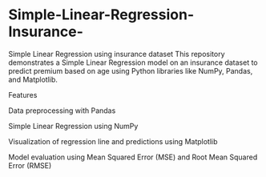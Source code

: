# Simple-Linear-Regression-Insurance-
Simple Linear Regression using insurance dataset 
This repository demonstrates a Simple Linear Regression model on an insurance dataset to predict premium based on age using Python libraries like NumPy, Pandas, and Matplotlib.

Features

Data preprocessing with Pandas

Simple Linear Regression using NumPy

Visualization of regression line and predictions using Matplotlib

Model evaluation using Mean Squared Error (MSE) and Root Mean Squared Error (RMSE)
